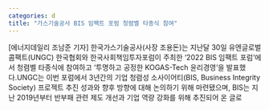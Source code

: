 ```yaml
---
categories: d
title: "가스기술공사 BIS 임팩트 포럼 청렴벨 타종식 참여"
---
```

[에너지데일리 조남준 기자] 한국가스기술공사(사장 조용돈)는 지난달 30일 유엔글로벌콤팩트(UNGC) 한국협회와 한국사회책임투자포럼이 주최한 ‘2022 BIS 임팩트 포럼’에서 청렴벨 타종식에 참여하고 ‘투명하고 공정한 KOGAS-Tech 윤리경영’을 발표했다.UNGC는 이번 포럼에서 3년간의 기업 청렴성 소사이어티(BIS, Business Integrity Society) 프로젝트 추진 성과와 향후 방향에 대해 논의하기 위해 마련됐으며, BIS는 지난 2019년부터 반부패 관련 제도 개선과 기업 역량 강화를 위해 추진되어 온 글로